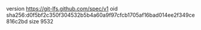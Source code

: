 version https://git-lfs.github.com/spec/v1
oid sha256:d0f5bf2c350f304532b5b4a60a9f97cfcb1705af16bad014ee2f349ce816c2bd
size 9532
